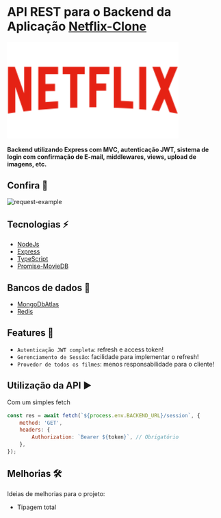 # API REST para o Backend da Aplicação [Netflix-Clone](https://github.com/ViniR07/netflix-clone)

<img src="https://github.com/ViniR07/netflix-clone/blob/master/public/netflix-logo.svg" width="400px" />

**Backend utilizando Express com MVC, autenticação JWT, sistema de login com confirmação de E-mail, middlewares, views, upload de imagens, etc.**

 ## Confira 🔦

![request-example](https://user-images.githubusercontent.com/92659173/165975664-c1ce512b-4ce0-4ab3-851f-1a6bc6baa520.png)

## Tecnologias ⚡

-   [NodeJs](https://nodejs.org/en/)
-   [Express](https://expressjs.com/pt-br/)
-   [TypeScript](https://www.typescriptlang.org)
-   [Promise-MovieDB](https://www.npmjs.com/package/moviedb-promise)

## Bancos de dados 💾

-   [MongoDbAtlas](https://www.mongodb.com/cloud/atlas/lp/try2)
-   [Redis](https://redis.io)

## Features :hammer:

-   `Autenticação JWT completa`: refresh e access token!
-   `Gerenciamento de Sessão`: facilidade para implementar o refresh!
-   `Provedor de todos os filmes`: menos responsabilidade para o cliente!

## Utilização da API :arrow_forward:

Com um simples fetch

```javascript
const res = await fetch(`${process.env.BACKEND_URL}/session`, {
	method: 'GET',
	headers: {
		Authorization: `Bearer ${token}`, // Obrigatório
	},
});
```

## Melhorias 🛠

Ideias de melhorias para o projeto:

-   Tipagem total
